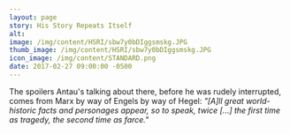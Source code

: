 ```yaml
---
layout: page
story: His Story Repeats Itself
alt:
image: /img/content/HSRI/sbw7y0bDIggsmskg.JPG
thumb_image: /img/content/HSRI/sbw7y0bDIggsmskg.JPG
icon_image: /img/content/STANDARD.png
date: 2017-02-27 09:00:00 -0500
---
```


The spoilers Antau's talking about there, before he was rudely interrupted, comes from Marx by way of Engels by way of Hegel: *"[A]ll great world-historic facts and personages appear, so to speak, twice [...] the first time as tragedy, the second time as farce."*

